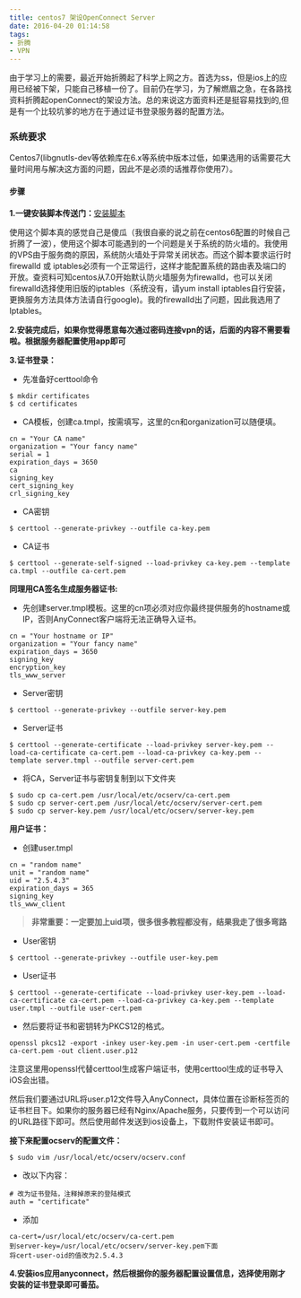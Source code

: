 ```yaml
---
title: centos7 架设OpenConnect Server
date: 2016-04-20 01:14:58
tags:
- 折腾
- VPN
---
```

由于学习上的需要，最近开始折腾起了科学上网之方。首选为ss，但是ios上的应用已经被下架，只能自己移植一份了。目前仍在学习，为了解燃眉之急，在各路找资料折腾起openConnect的架设方法。总的来说这方面资料还是挺容易找到的,但是有一个比较坑爹的地方在于通过证书登录服务器的配置方法。

### 系统要求
Centos7(libgnutls-dev等依赖库在6.x等系统中版本过低，如果选用的话需要花大量时间用与解决这方面的问题，因此不是必须的话推荐你使用7）。

#### 步骤
**1.一键安装脚本传送门：**[安装脚本](https://github.com/travislee8964/Ocserv-install-script-for-CentOS-RHEL-7)

使用这个脚本真的感觉自己是傻瓜（我很自豪的说之前在centos6配置的时候自己折腾了一波），使用这个脚本可能遇到的一个问题是关于系统的防火墙的。我使用的VPS由于服务商的原因，系统防火墙处于异常关闭状态。而这个脚本要求运行时firewalld 或 iptables必须有一个正常运行，这样才能配置系统的路由表及端口的开放。查资料可知centos从7.0开始默认防火墙服务为firewalld，也可以关闭firewalld选择使用旧版的iptables（系统没有，请yum install iptables自行安装，更换服务方法具体方法请自行google)。我的firewalld出了问题，因此我选用了Iptables。

**2.安装完成后，如果你觉得愿意每次通过密码连接vpn的话，后面的内容不需要看啦。根据服务器配置使用app即可**


**3.证书登录：**

  - 先准备好certtool命令
```shell
$ mkdir certificates
$ cd certificates
```

  - CA模板，创建ca.tmpl，按需填写，这里的cn和organization可以随便填。
```
cn = "Your CA name" 
organization = "Your fancy name" 
serial = 1 
expiration_days = 3650
ca 
signing_key 
cert_signing_key 
crl_signing_key
```

  - CA密钥
```shell
$ certtool --generate-privkey --outfile ca-key.pem
```

  - CA证书
```shell
$ certtool --generate-self-signed --load-privkey ca-key.pem --template ca.tmpl --outfile ca-cert.pem
```

**同理用CA签名生成服务器证书:**

  - 先创建server.tmpl模板。这里的cn项必须对应你最终提供服务的hostname或IP，否则AnyConnect客户端将无法正确导入证书。
```
cn = "Your hostname or IP" 
organization = "Your fancy name" 
expiration_days = 3650
signing_key 
encryption_key
tls_www_server
```
  - Server密钥
```shell
$ certtool --generate-privkey --outfile server-key.pem
```

  - Server证书
```shell
$ certtool --generate-certificate --load-privkey server-key.pem --load-ca-certificate ca-cert.pem --load-ca-privkey ca-key.pem --template server.tmpl --outfile server-cert.pem
```

  - 将CA，Server证书与密钥复制到以下文件夹
```shell
$ sudo cp ca-cert.pem /usr/local/etc/ocserv/ca-cert.pem
$ sudo cp server-cert.pem /usr/local/etc/ocserv/server-cert.pem
$ sudo cp server-key.pem /usr/local/etc/ocserv/server-key.pem
```

**用户证书：**

  - 创建user.tmpl
```
cn = "random name"
unit = "random name"
uid = "2.5.4.3"
expiration_days = 365
signing_key
tls_www_client
```
> **非常重要：一定要加上uid项，很多很多教程都没有，结果我走了很多弯路**

  - User密钥
```shell
$ certtool --generate-privkey --outfile user-key.pem
```

  - User证书
```shell
$ certtool --generate-certificate --load-privkey user-key.pem --load-ca-certificate ca-cert.pem --load-ca-privkey ca-key.pem --template user.tmpl --outfile user-cert.pem
```

  - 然后要将证书和密钥转为PKCS12的格式。
```shell
openssl pkcs12 -export -inkey user-key.pem -in user-cert.pem -certfile ca-cert.pem -out client.user.p12
```

注意这里用openssl代替certtool生成客户端证书，使用certtool生成的证书导入iOS会出错。

然后我们要通过URL将user.p12文件导入AnyConnect，具体位置在诊断标签页的证书栏目下。如果你的服务器已经有Nginx/Apache服务，只要传到一个可以访问的URL路径下即可。然后使用邮件发送到ios设备上，下载附件安装证书即可。


**接下来配置ocserv的配置文件：**
```shell
$ sudo vim /usr/local/etc/ocserv/ocserv.conf
```
  - 改以下内容：
```
# 改为证书登陆，注释掉原来的登陆模式
auth = "certificate"
```
  - 添加
```
ca-cert=/usr/local/etc/ocserv/ca-cert.pem  
到server-key=/usr/local/etc/ocserv/server-key.pem下面
将cert-user-oid的值改为2.5.4.3
```

**4.安装ios应用anyconnect，然后根据你的服务器配置设置信息，选择使用刚才安装的证书登录即可番茄。**
